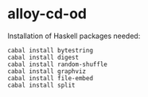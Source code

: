 # alloy-cd-od

Installation of Haskell packages needed:

```
cabal install bytestring
cabal install digest
cabal install random-shuffle
cabal install graphviz
cabal install file-embed
cabal install split
```
